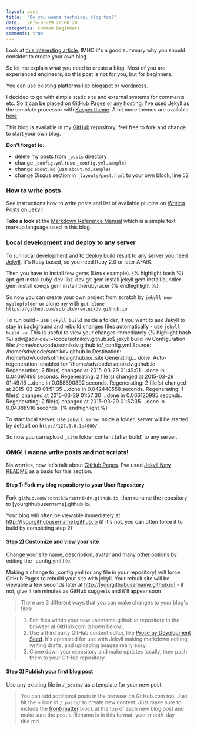 ```yaml
---
layout: post
title:  "Do you wanna technical blog too?"
date:   2015-03-29 20:00:20
categories: Common Beginners
comments: true
---
```


Look at [this interesting article](http://blog.vjeux.com/2011/analysis/start-a-technical-blog-its-worth-it.html), IMHO it's a good summary why you should consider to create your own blog.

So let me explain what you need to create a blog. Most of you are experienced engineers, so this post is not for you, but for beginners.

You can use existing platforms like [blogspot](http://blogspot.com) or [wordpress](http://wordpress.com).

I decided to go with simple static site and external systems for comments etc. So it can be placed on [GitHub Pages][pages-gh] or any hosting. I've used [Jekyll][jekyll] as the template processor with [Kasper theme][kasper]. A bit more themes are available [here](http://jekyllthemes.org/)

This blog is available in my [GitHub](https://github.com/sotnikdv/sotnikdv.github.io) repository, feel free to fork and change to start your own blog. 

**Don't forget to:**

- delete my posts from `_posts` directory
- change `_config.yml` (use `_config.yml.sample`)
- change `about.md` (use `about.md.sample`)
- change Disqus section in `_layouts/post.html` to your own block, line 52


### How to write posts

See instructions how to write posts and list of available plugins on [Writing Posts on Jekyll](http://jekyllrb.com/docs/posts/)

**Take a look** at the [Markdown Reference Manual](http://daringfireball.net/projects/markdown/syntax#link) which is a simple text markup language used in this blog.  

### Local development and deploy to any server

To run local development and to deploy build result to any server you need [Jekyll][jekyll]. It's Ruby based, so you need Ruby 2.0 or later AFAIK. 

Then you have to install few gems (Linux example).
{% highlight bash %}
apt-get install ruby-dev libz-dev git
gem install jekyll
gem install bundler
gem install execjs
gem install therubyracer
{% endhighlight %}

So now you can create your own project from scratch by `jekyll new myblogfolder` or clone my with `git clone https://github.com/sotnikdv/sotnikdv.github.io`

To run build - use `jekyll build` inside a folder, if you want to ask Jekyll to stay in background and rebuild changes files automatically - use `jekyll build -w`. This is useful to view your changes immediately
{% highlight bash %}
sdv@sdv-dev:~/code/sotnikdv.github.io$ jekyll build -w
Configuration file: /home/sdv/code/sotnikdv.github.io/_config.yml
            Source: /home/sdv/code/sotnikdv.github.io
       Destination: /home/sdv/code/sotnikdv.github.io/_site
      Generating... 
                    done.
 Auto-regeneration: enabled for '/home/sdv/code/sotnikdv.github.io'
      Regenerating: 2 file(s) changed at 2015-03-29 01:49:01 ...done in 0.04097498 seconds.
      Regenerating: 2 file(s) changed at 2015-03-29 01:49:16 ...done in 0.058890892 seconds.
      Regenerating: 2 file(s) changed at 2015-03-29 01:51:35 ...done in 0.042440558 seconds.
      Regenerating: 1 file(s) changed at 2015-03-29 01:57:30 ...done in 0.066120995 seconds.
      Regenerating: 2 file(s) changed at 2015-03-29 01:57:35 ...done in 0.04388916 seconds.
{% endhighlight %}

To start local server, use `jekyll serve` inside a folder, server will be started by default on `http://127.0.0.1:4000/`

So now you can upload `_site` folder  content (after build) to any server.

### OMG! I wanna write posts and not scripts!

No worries, now let's talk about [GitHub Pages][pages-gh]. I've used [Jekyll Now README](https://github.com/barryclark/jekyll-now/blob/master/README.md) as a basis for this section.

#### Step 1) Fork my blog repository to your User Repository

Fork `github.com/sotnikdv/sotnikdv.github.io`, then rename the repository to [yourgithubusername].github.io.

Your blog will often be viewable immediately at <http://[yourgithubusername].github.io> (if it's not, you can often force it to build by completing step 2)

#### Step 2) Customize and view your site

Change your site name, description, avatar and many other options by editing the _config.yml file.

Making a change to _config.yml (or any file in your repository) will force GitHub Pages to rebuild your site with jekyll. Your rebuilt site will be viewable a few seconds later at <http://[yourgithubusername.github.io]> - if not, give it ten minutes as GitHub suggests and it'll appear soon

> There are 3 different ways that you can make changes to your blog's files:

> 1. Edit files within your new username.github.io repository in the browser at GitHub.com (shown below).
> 2. Use a third party GitHub content editor, like [Prose by Development Seed](http://prose.io). It's optimized for use with Jekyll making markdown editing, writing drafts, and uploading images really easy.
> 3. Clone down your repository and make updates locally, then push them to your GitHub repository.

#### Step 3) Publish your first blog post

Use any existing file in `/_posts/` as a template for your new post.

> You can add additional posts in the browser on GitHub.com too! Just hit the + icon in `/_posts/` to create new content. Just make sure to include the [front-matter](http://jekyllrb.com/docs/frontmatter/) block at the top of each new blog post and make sure the post's filename is in this format: year-month-day-title.md

[pages-gh]: http://pages.github.com
[jekyll]: http://jekyllrb.com
[kasper]: https://github.com/rosario/kasper
